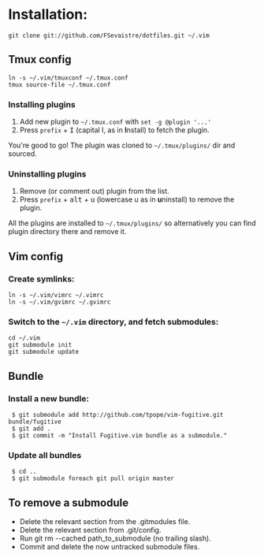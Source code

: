 # Installation:

    git clone git://github.com/FSevaistre/dotfiles.git ~/.vim

## Tmux config

    ln -s ~/.vim/tmuxconf ~/.tmux.conf
    tmux source-file ~/.tmux.conf

### Installing plugins

  1. Add new plugin to `~/.tmux.conf` with `set -g @plugin '...'`
  2. Press `prefix` + <kbd>I</kbd> (capital I, as in **I**nstall) to fetch the plugin.

  You're good to go! The plugin was cloned to `~/.tmux/plugins/` dir and sourced.

### Uninstalling plugins

  1. Remove (or comment out) plugin from the list.
  2. Press `prefix` + <kbd>alt</kbd> + <kbd>u</kbd> (lowercase u as in **u**ninstall) to remove the plugin.

  All the plugins are installed to `~/.tmux/plugins/` so alternatively you can
  find plugin directory there and remove it.

## Vim config

### Create symlinks:

    ln -s ~/.vim/vimrc ~/.vimrc
    ln -s ~/.vim/gvimrc ~/.gvimrc

### Switch to the `~/.vim` directory, and fetch submodules:

    cd ~/.vim
    git submodule init
    git submodule update

## Bundle

### Install a new bundle:

     $ git submodule add http://github.com/tpope/vim-fugitive.git bundle/fugitive
     $ git add .
     $ git commit -m "Install Fugitive.vim bundle as a submodule."

### Update all bundles

     $ cd ..
     $ git submodule foreach git pull origin master

## To remove a submodule

  * Delete the relevant section from the .gitmodules file.
  * Delete the relevant section from .git/config.
  * Run git rm --cached path_to_submodule (no trailing slash).
  * Commit and delete the now untracked submodule files.

